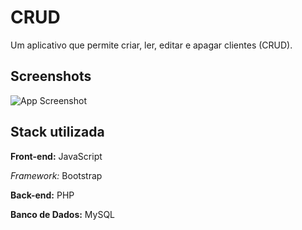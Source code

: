 # CRUD

Um aplicativo que permite criar, ler, editar e apagar clientes (CRUD).

## Screenshots

![App Screenshot](https://via.placeholder.com/468x300?text=App+Screenshot+Here)

## Stack utilizada

**Front-end:** JavaScript

*Framework:* Bootstrap

**Back-end:** PHP

**Banco de Dados:** MySQL
